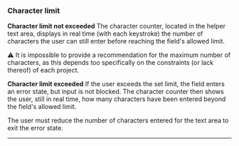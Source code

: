 ### Character limit

**Character limit not exceeded** The character counter, located in the helper text area, displays in real time (with each keystroke) the number of characters the user can still enter before reaching the field's allowed limit.

⚠️ It is impossible to provide a recommendation for the maximum number of characters, as this depends too specifically on the constraints (or lack thereof) of each project.

**Character limit exceeded** If the user exceeds the set limit, the field enters an error state, but input is not blocked. The character counter then shows the user, still in real time, how many characters have been entered beyond the field's allowed limit.

The user must reduce the number of characters entered for the text area to exit the error state.

---